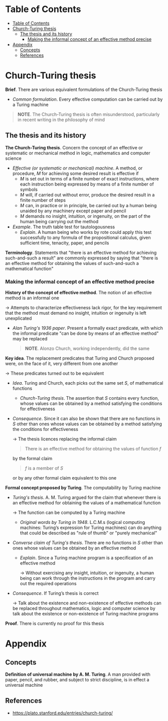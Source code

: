 <!-- TOC titleSize:1 tabSpaces:2 depthFrom:1 depthTo:6 withLinks:1 updateOnSave:1 orderedList:0 skip:0 title:1 charForUnorderedList:* -->
# Table of Contents
- [Table of Contents](#table-of-contents)
- [Church-Turing thesis](#church-turing-thesis)
  - [The thesis and its history](#the-thesis-and-its-history)
    - [Making the informal concept of an effective method precise](#making-the-informal-concept-of-an-effective-method-precise)
- [Appendix](#appendix)
  - [Concepts](#concepts)
  - [References](#references)
<!-- /TOC -->

# Church-Turing thesis
**Brief**. There are various equivalent formulations of the Church-Turing thesis
* *Common formulation*. Every effective computation can be carried out by a Turing machine

>**NOTE**. The Church-Turing thesis is often misunderstood, particularly in recent writing in the philosophy of mind

## The thesis and its history
**The Church-Turing thesis**. Concern the concept of an effective or systematic or mechanical method in logic, mathematics and computer science
* *Effective (or systematic or mechanical) machine*. A method, or procedure, $M$ for achieving some desired result is effective if
    * $M$ is set out in terms of a finite number of exact instructions, where each instruction being expressed by means of a finite number of symbols
    * $M$ will, if carried out without error, produce the desired result in a finite number of steps
    * $M$ can, in practice or in principle, be carried out by a human being unaided by any machinery except paper and pencil
    * $M$ demands no insight, intuition, or ingenuity, on the part of the human being carrying out the method
* *Example*. The truth table test for tautologousness
    * *Explain*. A human being who works by rote could apply this test successfully to any formula of the propositional calculus, given sufficient time, tenacity, paper, and pencils

**Terminology**. Statements that "there is an effective method for achieving such-and-such a result" are commonly expressed by saying that "there is an effective method for obtaining the values of such-and-such a mathematical function"

### Making the informal concept of an effective method precise
**History of the concept of effective method**. The notion of an effective method is an informal one

$\to$ Attempts to characterize effectiveness lack rigor, for the key requirement that the method must demand no insight, intuition or ingenuity is left unexplicated
* *Alan Turing's 1936 paper*. Present a formally exact predicate, with which the informal predicate "can be done by means of an effective method" may be replaced
    
    >**NOTE**. Alonzo Church, working independently, did the same

**Key idea**. The replacement predicates that Turing and Church proposed were, on the face of it, very different from one another

$\to$ These predicates turned out to be equivalent
* *Idea*. Turing and Church, each picks out the same set $S$, of mathematical functions
    * *Church-Turing thesis*. The assertion that $S$ contains every function, whose values can be obtained by a method satisfying the conditions for effectiveness
* *Consequence*. Since it can also be shown that there are no functions in $S$ other than ones whose values can be obtained by a method satisfying the conditions for effectiveness
    
    $\to$ The thesis licences replacing the informal claim
    
    >There is an effective method for obtaining the values of function $f$
    
    by the formal claim
    
    >$f$ is a member of $S$
    
    or by any other formal claim equivalent to this one

**Formal concept proposed by Turing**. The computability by Turing machine
* *Turing's thesis*. A. M. Turing argued for the claim that whenever there is an effective method for obtaining the values of a mathematical function
    
    $\to$ The function can be computed by a Turing machine
    * *Original words by Turing in 1948*. L.C.M.s (logical computing machines: Turing’s expression for Turing machines) can do anything that could be described as "rule of thumb" or "purely mechanical"
* *Converse claim of Turing's thesis*. There are no functions in $S$ other than ones whose values can be obtained by an effective method
    * *Explain*. Since a Turing machine program is a specification of an effective method
        
        $\to$ Without exercising any insight, intuition, or ingenuity, a human being can work through the instructions in the program and carry out the required operations
* *Consequence*. If Turing’s thesis is correct
    
    $\to$ Talk about the existence and non-existence of effective methods can be replaced throughout mathematics, logic and computer science by talk about the existence or non-existence of Turing machine programs

**Proof**. There is currently no proof for this thesis

# Appendix
## Concepts
**Definition of universal machine by A. M. Turing**. A man provided with paper, pencil, and rubber, and subject to strict discipline, is in effect a universal machine

## References
* https://plato.stanford.edu/entries/church-turing/